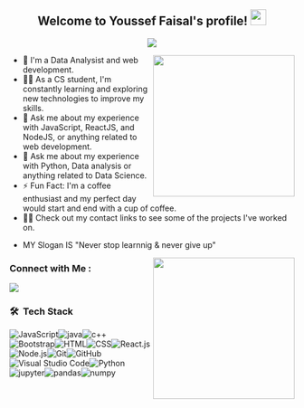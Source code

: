 <h2 align="center">
  Welcome to Youssef Faisal's profile!
  <img src="https://media.giphy.com/media/hvRJCLFzcasrR4ia7z/giphy.gif" width="28">
</h2>

<p align="center">
  <a href="https://github.com/DenverCoder1/readme-typing-svg"><img src="https://readme-typing-svg.herokuapp.com/?lines=Maybe%20We%20Are%20Not%20Good%20Enought%20BUT...;WE%20NEVER%20Stop%20LEARNING&font=Fira%20Code&center=true&width=490&height=45&color=f75c7e&vCenter=true&size=22"></a>
</p>

<img width="250" align="right" src="https://media.giphy.com/media/cIyFkXsHAkmA6vwNgj/giphy.gif"  width="250" height="250"></img>

- 🏢 I'm a Data Analysist and web development.
- 👨‍💻 As a CS student, I'm constantly learning and exploring new technologies to improve my skills.
- 💬 Ask me about my experience with JavaScript, ReactJS, and NodeJS, or anything related to web development.
- 💬 Ask me about my experience with Python, Data analysis or anything related to Data Science.
- ⚡ Fun Fact: I'm a coffee enthusiast and my perfect day would start and end with a cup of coffee.
- 👨‍💻 Check out my contact links to see some of the projects I've worked on.
- <p> MY Slogan IS "Never stop learnnig & never give up"</p>

<img width="250" align="right" src=""  width="250" height="250"></img>

### Connect with Me :

<a href="https://www.linkedin.com/in/yousef-faisal/" target="_blank"><img src="https://img.shields.io/badge/-Youssef%20Faisal-0077B5?style=for-the-badge&logo=Linkedin&logoColor=white"/></a>

### 🛠 &nbsp;Tech Stack

![JavaScript](https://img.shields.io/badge/-JavaScript-05122A?style=flat&logo=javascript)![java](https://img.shields.io/badge/-java-05122A?style=flat&logo=java)![c++](https://img.shields.io/badge/-c++-05122A?style=flat&logo=cplusplus)![Bootstrap](https://img.shields.io/badge/-Bootstrap-05122A?style=flat&logo=bootstrap&logoColor=563D7C)![HTML](https://img.shields.io/badge/-HTML-05122A?style=flat&logo=HTML5)![CSS](https://img.shields.io/badge/-CSS-05122A?style=flat&logo=CSS3&logoColor=1572B6)![React.js](https://img.shields.io/badge/-React-05122A?style=flat&logo=react)![Node.js](https://img.shields.io/badge/-Node.js-05122A?style=flat&logo=node.js&logoColor=339933)![Git](https://img.shields.io/badge/-Git-05122A?style=flat&logo=git)![GitHub](https://img.shields.io/badge/-GitHub-05122A?style=flat&logo=github)![Visual Studio Code](https://img.shields.io/badge/-Visual%20Studio%20Code-05122A?style=flat&logo=visual-studio-code&logoColor=007ACC)![Python](https://img.shields.io/badge/-Python%20-05122A?style=flat&logo=python)![jupyter](https://img.shields.io/badge/-jupyter%20-05122A?style=flat&logo=jupyter)![pandas](https://img.shields.io/badge/-pandas%20-05122A?style=flat&logo=pandas)![numpy](https://img.shields.io/badge/-numpy%20-05122A?style=flat&logo=numpy)
